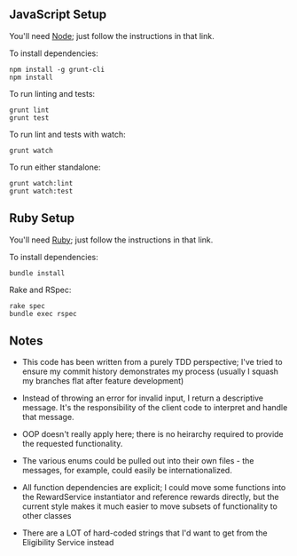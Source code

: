 ## JavaScript Setup

You'll need [Node](http://nodejs.org/); just follow the instructions in that link.

To install dependencies:

    npm install -g grunt-cli
    npm install

To run linting and tests:

    grunt lint
    grunt test

To run lint and tests with watch:

    grunt watch

To run either standalone:

    grunt watch:lint
    grunt watch:test

## Ruby Setup

You'll need [Ruby](https://www.ruby-lang.org/en/documentation/installation/); just follow the instructions in that link.

To install dependencies:

    bundle install

Rake and RSpec:

    rake spec
    bundle exec rspec

## Notes

- This code has been written from a purely TDD perspective; I've tried to ensure
  my commit history demonstrates my process (usually I squash my branches flat
  after feature development)

- Instead of throwing an error for invalid input, I return a descriptive message.
  It's the responsibility of the client code to interpret and handle that message.

- OOP doesn't really apply here; there is no heirarchy required to provide the
  requested functionality.

- The various enums could be pulled out into their own files - the messages, for
  example, could easily be internationalized.

- All function dependencies are explicit; I could move some functions into the
  RewardService instantiator and reference rewards directly, but the current
  style makes it much easier to move subsets of functionality to other classes

- There are a LOT of hard-coded strings that I'd want to get from the Eligibility
  Service instead
